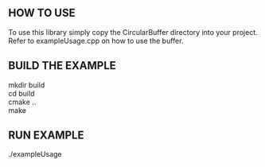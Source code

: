 ## HOW TO USE
To use this library simply copy the CircularBuffer directory into
your project. Refer to exampleUsage.cpp on how to use the buffer.

## BUILD THE EXAMPLE 
mkdir build<br>
cd build<br>
cmake ..<br>
make<br>

## RUN EXAMPLE
./exampleUsage<br>